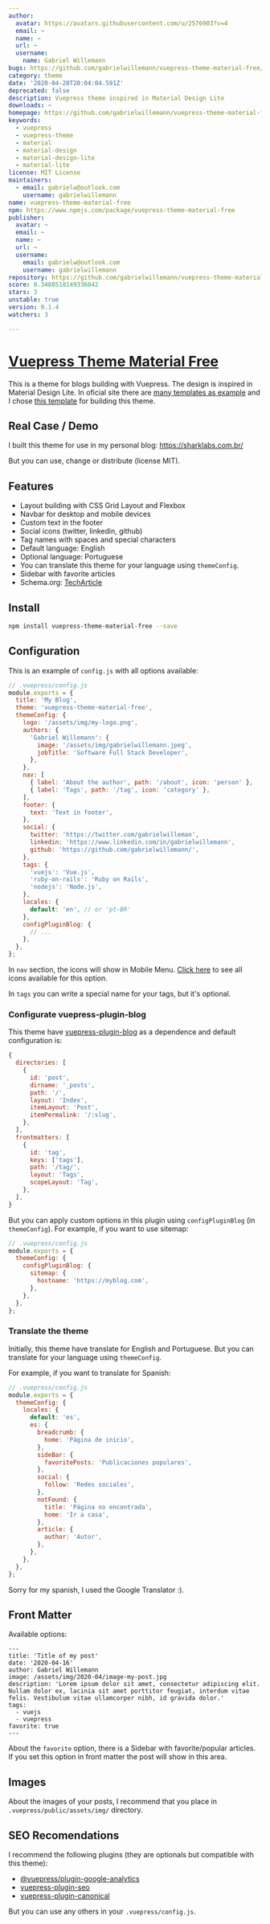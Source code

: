 ```yaml
---
author:
  avatar: https://avatars.githubusercontent.com/u/2576903?v=4
  email: ~
  name: ~
  url: ~
  username:
    name: Gabriel Willemann
bugs: https://github.com/gabrielwillemann/vuepress-theme-material-free/issues
category: theme
date: '2020-04-20T20:04:04.591Z'
deprecated: false
description: Vuepress theme inspired in Material Design Lite
downloads: ~
homepage: https://github.com/gabrielwillemann/vuepress-theme-material-free#readme
keywords:
  - vuepress
  - vuepress-theme
  - material
  - material-design
  - material-design-lite
  - material-lite
license: MIT License
maintainers:
  - email: gabrielw@outlook.com
    username: gabrielwillemann
name: vuepress-theme-material-free
npm: https://www.npmjs.com/package/vuepress-theme-material-free
publisher:
  avatar: ~
  email: ~
  name: ~
  url: ~
  username:
    email: gabrielw@outlook.com
    username: gabrielwillemann
repository: https://github.com/gabrielwillemann/vuepress-theme-material-free
score: 0.3488518149336042
stars: 3
unstable: true
version: 0.1.4
watchers: 3

---
```


# [Vuepress Theme Material Free](https://www.npmjs.com/package/vuepress-theme-material-free)

This is a theme for blogs building with Vuepress. The design is inspired in Material Design Lite. In oficial site there are [many templates as example](https://getmdl.io/templates/index.html) and I chose [this template](https://getmdl.io/templates/text-only/index.html) for building this theme.

## Real Case / Demo

I built this theme for use in my personal blog: https://sharklabs.com.br/

But you can use, change or distribute (license MIT).

## Features

- Layout building with CSS Grid Layout and Flexbox
- Navbar for desktop and mobile devices
- Custom text in the footer
- Social icons (twitter, linkedin, github)
- Tag names with spaces and special characters
- Default language: English
- Optional language: Portuguese
- You can translate this theme for your language using `themeConfig`.
- Sidebar with favorite articles
- Schema.org: [TechArticle](https://schema.org/TechArticle)

## Install

```sh
npm install vuepress-theme-material-free --save
```

## Configuration

This is an example of `config.js` with all options available:

```js
// .vuepress/config.js
module.exports = {
  title: 'My Blog',
  theme: 'vuepress-theme-material-free',
  themeConfig: {
    logo: '/assets/img/my-logo.png',
    authors: {
      'Gabriel Willemann': {
        image: '/assets/img/gabrielwillemann.jpeg',
        jobTitle: 'Software Full Stack Developer',
      },
    },
    nav: [
      { label: 'About the author', path: '/about', icon: 'person' },
      { label: 'Tags', path: '/tag', icon: 'category' },
    ],
    footer: {
      text: 'Text in footer',
    },
    social: {
      twitter: 'https://twitter.com/gabrielwilleman',
      linkedin: 'https://www.linkedin.com/in/gabrielwillemann',
      github: 'https://github.com/gabrielwillemann/',
    },
    tags: {
      'vuejs': 'Vue.js',
      'ruby-on-rails': 'Ruby on Rails',
      'nodejs': 'Node.js',
    },
    locales: {
      default: 'en', // or 'pt-BR'
    },
    configPluginBlog: {
      // ...
    },
  },
};
```

In `nav` section, the icons will show in Mobile Menu. [Click here](https://material.io/resources/icons/) to see all icons available for this option.

In `tags` you can write a special name for your tags, but it's optional.

### Configurate vuepress-plugin-blog

This theme have [vuepress-plugin-blog](https://github.com/vuepressjs/vuepress-plugin-blog) as a dependence and default configuration is:

```js
{
  directories: [
    {
      id: 'post',
      dirname: '_posts',
      path: '/',
      layout: 'Index',
      itemLayout: 'Post',
      itemPermalink: '/:slug',
    },
  ],
  frontmatters: [
    {
      id: 'tag',
      keys: ['tags'],
      path: '/tag/',
      layout: 'Tags',
      scopeLayout: 'Tag',
    },
  ],
}
```

But you can apply custom options in this plugin using `configPluginBlog` (in `themeConfig`). For example, if you want to use sitemap:

```js
// .vuepress/config.js
module.exports = {
  themeConfig: {
    configPluginBlog: {
      sitemap: {
        hostname: 'https://myblog.com',
      },
    },
  },
};
```

### Translate the theme

Initially, this theme have translate for English and Portuguese. But you can translate for your language using `themeConfig`.

For example, if you want to translate for Spanish:

```js
// .vuepress/config.js
module.exports = {
  themeConfig: {
    locales: {
      default: 'es',
      es: {
        breadcrumb: {
          home: 'Página de inicio',
        },
        sideBar: {
          favoritePosts: 'Publicaciones populares',
        },
        social: {
          follow: 'Redes sociales',
        },
        notFound: {
          title: 'Página no encontrada',
          home: 'Ir a casa',
        },
        article: {
          author: 'Autor',
        },
      },
    },
  },
};
```

Sorry for my spanish, I used the Google Translator :).

## Front Matter

Available options:

```
---
title: 'Title of my post'
date: '2020-04-16'
author: Gabriel Willemann
image: /assets/img/2020-04/image-my-post.jpg
description: 'Lorem ipsum dolor sit amet, consectetur adipiscing elit. Nullam dolor ex, lacinia sit amet porttitor feugiat, interdum vitae felis. Vestibulum vitae ullamcorper nibh, id gravida dolor.'
tags:
  - vuejs
  - vuepress
favorite: true
---
```

About the `favorite` option, there is a Sidebar with favorite/popular articles. If you set this option in front matter the post will show in this area.

## Images

About the images of your posts, I recommend that you place in `.vuepress/public/assets/img/` directory.

## SEO Recomendations

I recommend the following plugins (they are optionals but compatible with this theme):

- [@vuepress/plugin-google-analytics](https://www.npmjs.com/package/@vuepress/plugin-google-analytics)
- [vuepress-plugin-seo](https://www.npmjs.com/package/vuepress-plugin-seo)
- [vuepress-plugin-canonical](https://www.npmjs.com/package/vuepress-plugin-canonical)

But you can use any others in your `.vuepress/config.js`.

